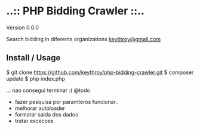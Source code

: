   ..::  PHP Bidding Crawler  ::..
=======================

Version 0.0.0

Search bidding in diferents organizations 
keythroy@gmail.com

Install / Usage
-------
$ git clone https://github.com/keythroy/php-bidding-crawler.git
$ composer update
$ php index.php

... nao consegui terminar :(
@todo

- fazer pesquisa por paramteros funcionar..
- melhorar autoloader
- formatar saida dos dados
- tratar excecoes
